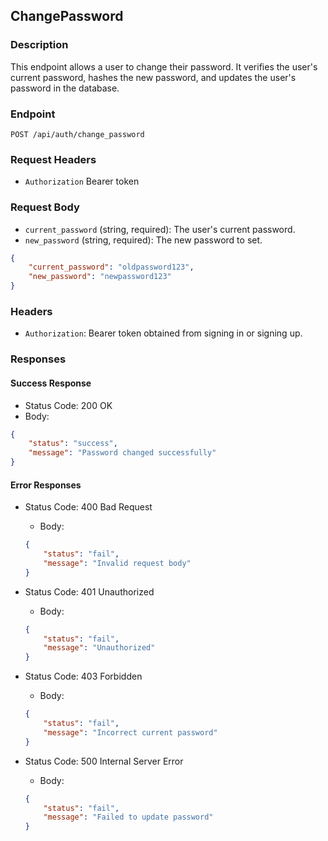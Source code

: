 ## ChangePassword

### Description
This endpoint allows a user to change their password. It verifies the user's current password, hashes the new password, and updates the user's password in the database.

### Endpoint
`POST /api/auth/change_password`

### Request Headers
- `Authorization` Bearer token 
### Request Body
- `current_password` (string, required): The user's current password.
- `new_password` (string, required): The new password to set.

```json
{
    "current_password": "oldpassword123",
    "new_password": "newpassword123"
}
```

### Headers
- `Authorization`: Bearer token obtained from signing in or signing up.

### Responses

#### Success Response
- Status Code: 200 OK
- Body:

```json
{
    "status": "success",
    "message": "Password changed successfully"
}
```

#### Error Responses
- Status Code: 400 Bad Request
    - Body:

  ```json
  {
      "status": "fail",
      "message": "Invalid request body"
  }
  ```

- Status Code: 401 Unauthorized
    - Body:

  ```json
  {
      "status": "fail",
      "message": "Unauthorized"
  }
  ```

- Status Code: 403 Forbidden
    - Body:

  ```json
  {
      "status": "fail",
      "message": "Incorrect current password"
  }
  ```

- Status Code: 500 Internal Server Error
    - Body:

  ```json
  {
      "status": "fail",
      "message": "Failed to update password"
  }
  ```

